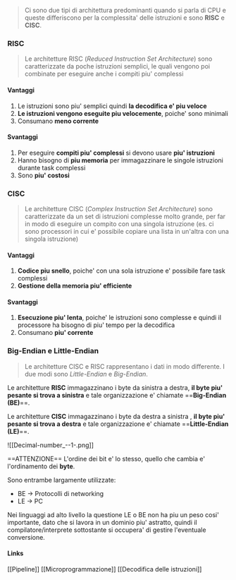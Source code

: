 >Ci sono due tipi di architettura predominanti quando si parla di CPU e queste differiscono per la complessita' delle istruzioni e sono **RISC** e **CISC**.

### RISC
>Le architetture RISC (*Reduced Instruction Set Architecture*) sono caratterizzate da poche istruzioni semplici, le quali vengono poi combinate per eseguire anche i compiti piu' complessi

#### Vantaggi
1. Le istruzioni sono piu' semplici quindi **la decodifica e' piu veloce**
2. **Le istruzioni vengono eseguite piu velocemente**, poiche' sono minimali
3. Consumano **meno corrente**

#### Svantaggi
1. Per eseguire **compiti piu' complessi** si devono usare **piu' istruzioni**
2. Hanno bisogno di **piu memoria** per immagazzinare le singole istruzioni durante task complessi
3. Sono **piu' costosi**

### CISC
>Le architetture CISC (*Complex Instruction Set Architecture*) sono caratterizzate da un set di istruzioni complesse molto grande, per far in modo di eseguire un compito con una singola istruzione (es. ci sono processori in cui e' possibile copiare una lista in un'altra con una singola istruzione)

#### Vantaggi
1. **Codice piu snello**, poiche' con una sola istruzione e' possibile fare task complessi
2. **Gestione della memoria piu' efficiente**

#### Svantaggi
1. **Esecuzione piu' lenta**, poiche' le istruzioni sono complesse e quindi il processore ha bisogno di piu' tempo per la decodifica
2. Consumano **piu' corrente**


### Big-Endian e Little-Endian
>Le architetture CISC e RISC rappresentano i dati in modo differente. I due modi sono *Little-Endian* e *Big-Endian*.

Le architetture **RISC** immagazzinano i byte da sinistra a destra, **il byte piu' pesante si trova a sinistra** e tale organizzazione e' chiamate ==**Big-Endian (BE)**==.

Le architetture **CISC** immagazzinano i byte da destra a sinistra , **il byte piu' pesante si trova a destra** e tale organizzazione e' chiamate ==**Little-Endian (LE)**==.

![[Decimal-number_--1-.png]]

==ATTENZIONE==
L'ordine dei bit e' lo stesso, quello che cambia e' l'ordinamento dei **byte**.

Sono entrambe largamente utilizzate:
- BE -> Protocolli di networking
- LE -> PC

Nei linguaggi ad alto livello la questione LE o BE non ha piu un peso cosi' importante, dato che si lavora in un dominio piu' astratto, quindi il compilatore/interprete sottostante si occupera' di gestire l'eventuale conversione.

#### Links
[[Pipeline]]
[[Microprogrammazione]]
[[Decodifica delle istruzioni]]
